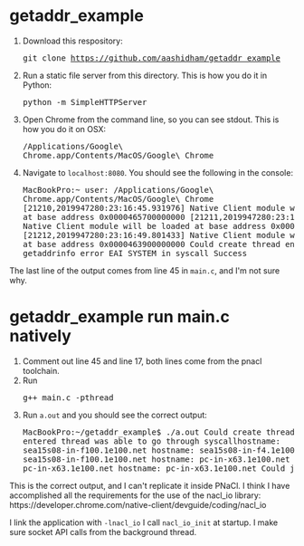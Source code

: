 # getaddr_example
1. Download this respository: <pre>git clone https://github.com/aashidham/getaddr_example</pre>
2. Run a static file server from this directory. This is how you do it in Python: <pre>python -m SimpleHTTPServer</pre>
3. Open Chrome from the command line, so you can see stdout. This is how you do it on OSX: <pre>/Applications/Google\ Chrome.app/Contents/MacOS/Google\ Chrome</pre>
4. Navigate to <code>localhost:8080</code>. You should see the following in the console:<pre>MacBookPro:~ user: /Applications/Google\ Chrome.app/Contents/MacOS/Google\ Chrome
[21210,2019947280:23:16:45.931976] Native Client module will be loaded at base address 0x0000465700000000
[21211,2019947280:23:16:49.583005] Native Client module will be loaded at base address 0x00002ee900000000
[21212,2019947280:23:16:49.801433] Native Client module will be loaded at base address 0x0000463900000000
Could create thread
entered thread
getaddrinfo error EAI_SYSTEM in syscall Success
</pre>
The last line of the output comes from line 45 in <code>main.c</code>, and I'm not sure why.

# getaddr_example run main.c natively
1. Comment out line 45 and line 17, both lines come from the pnacl toolchain.
2. Run <pre>g++ main.c -pthread</pre>
3. Run <code>a.out</code> and you should see the correct output:<pre>MacBookPro:~/getaddr_example$ ./a.out
Could create thread
entered thread
was able to go through syscallhostname: sea15s08-in-f100.1e100.net
hostname: sea15s08-in-f4.1e100.net
hostname: sea15s08-in-f100.1e100.net
hostname: pc-in-x63.1e100.net
hostname: pc-in-x63.1e100.net
hostname: pc-in-x63.1e100.net
Could join thread
</pre>
This is the correct output, and I can't replicate it inside PNaCl. I think I have accomplished all the requirements for the use of the nacl_io library: https://developer.chrome.com/native-client/devguide/coding/nacl_io

I link the application with <code>-lnacl_io</code>
I call <code>nacl_io_init</code> at startup.
I make sure socket API calls from the background thread.
